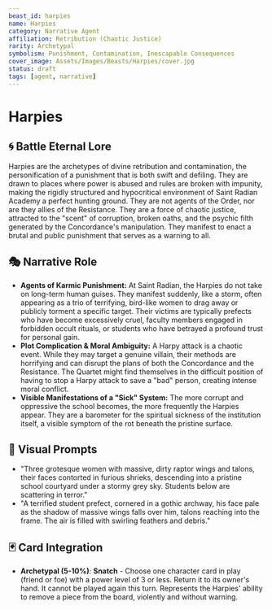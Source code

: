 ```yaml
---
beast_id: harpies
name: Harpies
category: Narrative Agent
affiliation: Retribution (Chaotic Justice)
rarity: Archetypal
symbolism: Punishment, Contamination, Inescapable Consequences
cover_image: Assets/Images/Beasts/Harpies/cover.jpg
status: draft
tags: [agent, narrative]
---
```


# Harpies

## 🌀 Battle Eternal Lore
Harpies are the archetypes of divine retribution and contamination, the personification of a punishment that is both swift and defiling. They are drawn to places where power is abused and rules are broken with impunity, making the rigidly structured and hypocritical environment of Saint Radian Academy a perfect hunting ground. They are not agents of the Order, nor are they allies of the Resistance. They are a force of chaotic justice, attracted to the "scent" of corruption, broken oaths, and the psychic filth generated by the Concordance's manipulation. They manifest to enact a brutal and public punishment that serves as a warning to all.

## 🎭 Narrative Role
- **Agents of Karmic Punishment:** At Saint Radian, the Harpies do not take on long-term human guises. They manifest suddenly, like a storm, often appearing as a trio of terrifying, bird-like women to drag away or publicly torment a specific target. Their victims are typically prefects who have become excessively cruel, faculty members engaged in forbidden occult rituals, or students who have betrayed a profound trust for personal gain.
- **Plot Complication & Moral Ambiguity:** A Harpy attack is a chaotic event. While they may target a genuine villain, their methods are horrifying and can disrupt the plans of both the Concordance and the Resistance. The Quartet might find themselves in the difficult position of having to stop a Harpy attack to save a "bad" person, creating intense moral conflict.
- **Visible Manifestations of a "Sick" System:** The more corrupt and oppressive the school becomes, the more frequently the Harpies appear. They are a barometer for the spiritual sickness of the institution itself, a visible symptom of the rot beneath the pristine surface.

## 🎨 Visual Prompts
- "Three grotesque women with massive, dirty raptor wings and talons, their faces contorted in furious shrieks, descending into a pristine school courtyard under a stormy grey sky. Students below are scattering in terror."
- "A terrified student prefect, cornered in a gothic archway, his face pale as the shadow of massive wings falls over him, talons reaching into the frame. The air is filled with swirling feathers and debris."

## 🃏 Card Integration
- **Archetypal (5-10%)**: **Snatch** - Choose one character card in play (friend or foe) with a power level of 3 or less. Return it to its owner's hand. It cannot be played again this turn. Represents the Harpies' ability to remove a piece from the board, violently and without warning.